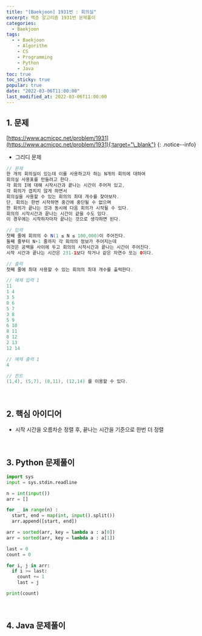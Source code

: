 ```yaml
---
title: "[Baekjoon] 1931번 : 회의실"
excerpt: 백준 알고리즘 1931번 문제풀이
categories:
  - Baekjoon
tags:
  - - Baekjoon
    - Algorithm
    - CS
    - Programming
    - Python
    - Java
toc: true
toc_sticky: true
popular: true
date: "2022-03-06T11:00:00"
last_modified_at: 2022-03-06T11:00:00
---
```


## 1. 문제

[https://www.acmicpc.net/problem/1931](https://www.acmicpc.net/problem/1931){:target="\_blank"}
{: .notice--info}

- 그리디 문제

```java
// 문제
한 개의 회의실이 있는데 이를 사용하고자 하는 N개의 회의에 대하여
회의실 사용표를 만들려고 한다.
각 회의 I에 대해 시작시간과 끝나는 시간이 주어져 있고,
각 회의가 겹치지 않게 하면서
회의실을 사용할 수 있는 회의의 최대 개수를 찾아보자.
단, 회의는 한번 시작하면 중간에 중단될 수 없으며
한 회의가 끝나는 것과 동시에 다음 회의가 시작될 수 있다.
회의의 시작시간과 끝나는 시간이 같을 수도 있다.
이 경우에는 시작하자마자 끝나는 것으로 생각하면 된다.

// 입력
첫째 줄에 회의의 수 N(1 ≤ N ≤ 100,000)이 주어진다.
둘째 줄부터 N+1 줄까지 각 회의의 정보가 주어지는데
이것은 공백을 사이에 두고 회의의 시작시간과 끝나는 시간이 주어진다.
시작 시간과 끝나는 시간은 231-1보다 작거나 같은 자연수 또는 0이다.

// 출력
첫째 줄에 최대 사용할 수 있는 회의의 최대 개수를 출력한다.

// 예제 입력 1
11
1 4
3 5
0 6
5 7
3 8
5 9
6 10
8 11
8 12
2 13
12 14

// 예제 출력 1
4

// 힌트
(1,4), (5,7), (8,11), (12,14) 를 이용할 수 있다.
```

<br>

## 2. 핵심 아이디어

- 시작 시간을 오름차순 정렬 후, 끝나는 시간을 기준으로 한번 더 정렬

<br>

## 3. Python 문제풀이

```python
import sys
input = sys.stdin.readline

n = int(input())
arr = []

for _ in range(n) :
  start, end = map(int, input().split())
  arr.append([start, end])

arr = sorted(arr, key = lambda a : a[0])
arr = sorted(arr, key = lambda a : a[1])

last = 0
count = 0

for i, j in arr:
  if i >= last:
    count += 1
    last = j

print(count)
```

<br>

## 4. Java 문제풀이

```java

```
